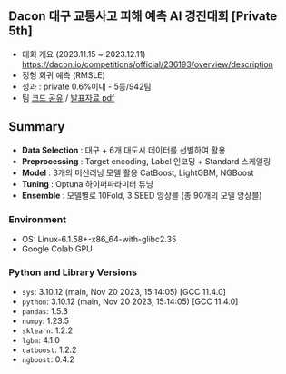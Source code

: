 ## Dacon 대구 교통사고 피해 예측 AI 경진대회 [Private 5th]

- 대회 개요 (2023.11.15 ~ 2023.12.11) https://dacon.io/competitions/official/236193/overview/description
- 정형 회귀 예측 (RMSLE)
- 성과 : private 0.6%이내 - 5등/942팀
- 팀 [코드 공유](https://dacon.io/codeshare/9505)  /  [발표자료 pdf](https://github.com/piabona/DG-traffic-accident-prediction/blob/e741e3a3d88d430936bdae88fbcf18f2588a7c62/docs/%E1%84%83%E1%85%A2%E1%84%80%E1%85%AE%20%E1%84%80%E1%85%AD%E1%84%90%E1%85%A9%E1%86%BC%E1%84%89%E1%85%A1%E1%84%80%E1%85%A9%20%E1%84%91%E1%85%B5%E1%84%92%E1%85%A2%20%E1%84%8B%E1%85%A8%E1%84%8E%E1%85%B3%E1%86%A8%20AI%20%E1%84%80%E1%85%A7%E1%86%BC%E1%84%8C%E1%85%B5%E1%86%AB%E1%84%83%E1%85%A2%E1%84%92%E1%85%AC_%E1%84%89%E1%85%A1%E1%86%B7%E1%84%8E%E1%85%A9%E1%86%BC%E1%84%89%E1%85%A1.pdf)

## Summary  
- **Data Selection** : 대구 + 6개 대도시 데이터를 선별하여 활용
- **Preprocessing** : Target encoding, Label 인코딩 + Standard 스케일링
- **Model** : 3개의 머신러닝 모델 활용 CatBoost, LightGBM, NGBoost
- **Tuning** : Optuna 하이퍼파라미터 튜닝
- **Ensemble** : 모델별로 10Fold, 3 SEED 앙상블 (총 90개의 모델 앙상블)

### Environment
- OS: Linux-6.1.58+-x86_64-with-glibc2.35
- Google Colab GPU

### Python and Library Versions
- `sys`: 3.10.12 (main, Nov 20 2023, 15:14:05) [GCC 11.4.0]
- `python`: 3.10.12 (main, Nov 20 2023, 15:14:05) [GCC 11.4.0]
- `pandas`: 1.5.3
- `numpy`: 1.23.5
- `sklearn`: 1.2.2
- `lgbm`: 4.1.0
- `catboost`: 1.2.2
- `ngboost`: 0.4.2
